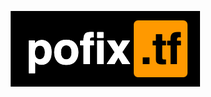 <p align="center">
  <a href="https://compliance.tf/" title="Making your Terraform modules compliance-ready"><img width="303" height="121" border="0" src="https://raw.githubusercontent.com/pofix/pofix-site/master/pofix2.png"></a>
</p>
